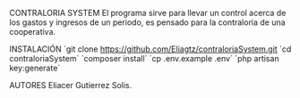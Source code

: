 CONTRALORIA SYSTEM
El programa sirve para llevar un control acerca de los gastos y ingresos de un periodo, es pensado para la contraloria de una 
cooperativa. 

INSTALACIÓN
´git clone https://github.com/Eliagtz/contraloriaSystem.git
´cd contraloriaSystem´
´composer install´
´cp .env.example .env´
´php artisan key:generate´

AUTORES
Eliacer Gutierrez Solis.
